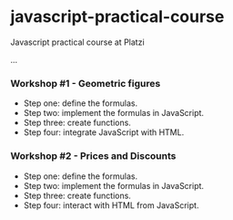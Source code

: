# javascript-practical-course

Javascript practical course at Platzi

...

### Workshop #1 - Geometric figures

- Step one: define the  formulas.
- Step two: implement the formulas in JavaScript.
- Step three: create functions.
- Step four: integrate JavaScript with HTML.


### Workshop #2 - Prices and Discounts

- Step one: define the  formulas.
- Step two: implement the formulas in JavaScript.
- Step three: create functions.
- Step four: interact with  HTML from JavaScript.
